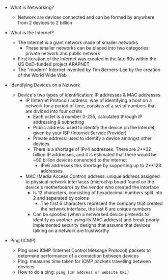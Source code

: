 * What is Networking?
  * Network are devices connected and can be formed by anywhere from 2 devices to 2 billion
 
* What is the Internet?
  * The Internet is a giant network made of smaller networks
    * These smaller networks can be placed into two categories: private network and public network
  * First iteration of the Internet was created in the late 60s within the US DoD-funded project ARAPNET
  * The "modern" Internet invented by Tim Berners-Lee by the creation of the World Wide Web
 
* Identifying Devices on a Network
  * Device's two types of identification: IP addresses & MAC addresses
    * IP (Internet Protocol) address: way of identifying a host on a network for a period of time, consists of a set of numbers that are divided into four octets
      * Each octet is a number 0-255, calculated through IP addressing & subnetting
      * Public address: used to identify the device on the Internet, given by your ISP (Internet Service Provider)
      * Private address: used to identify a device amongst other devices
      * There is a shortage of IPv4 addresses. There are 2**32 billion IP addresses, and it is estimated that there would be ~50 billion devices conencted to the internet
        * IPv6 addresses this shortage by supporting up to 2**128 addresses
    * MAC (Media Access Control) address: unique address assigned to physical network interfaces (microchip board found on the device's motherboard) by the vendor who created the interface
      * Is 12 characters, consisting of hexadecimal numbers split into 2 and separated by colons
        * The first 6 characters represent the company that created the network interface, the last 6 are unique numbers
      * Can be spoofed (when a networked device pretends to identify as another using its MAC address) and break poorly implemented security designs that assume that devices talking on a network are trustworthy 

* Ping (ICMP)
  * Ping uses ICMP (Internet Control Message Protocol) packets to determine performance of a connection between devices
  * Ping: measures time taken for ICMP packets travelling between devices
  * How to do a ping: `ping [IP address or website URL]` 
